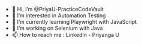 - 👋 Hi, I’m @PriyaU-PracticeCodeVault
- 👀 I’m interested in Automation Testing
- 🌱 I’m currently learning Playwright with JavaScript
- 💞️ I’m working on Selenium with Java
- 📫 How to reach me : LinkedIn - Priyanga U

<!---
PriyaU-PracticeCodeVault/PriyaU-PracticeCodeVault is a ✨ special ✨ repository because its `README.md` (this file) appears on your GitHub profile.
You can click the Preview link to take a look at your changes.
--->
